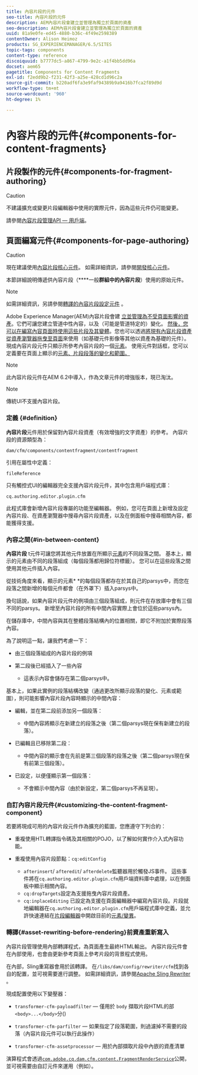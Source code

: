 ```yaml
---
title: 內容片段的元件
seo-title: 內容片段的元件
description: AEM內容片段會建立並管理為獨立於頁面的資產
seo-description: AEM內容片段會建立並管理為獨立於頁面的資產
uuid: 81a9e0fe-ed45-4880-b36c-4f49e2598389
contentOwner: Alison Heimoz
products: SG_EXPERIENCEMANAGER/6.5/SITES
topic-tags: components
content-type: reference
discoiquuid: b7777dc5-a867-4799-9e2c-a1f4bb5dd96a
docset: aem65
pagetitle: Components for Content Fragments
exl-id: f2edd9b2-f231-42f3-a25e-428cd1d96c2a
source-git-commit: b220adf6fa3e9faf94389b9a9416b7fca2f89d9d
workflow-type: tm+mt
source-wordcount: '960'
ht-degree: 1%

---
```


# 內容片段的元件{#components-for-content-fragments}

## 片段製作的元件{#components-for-fragment-authoring}

>[!CAUTION]
>
>不建議擴充或變更片段編輯器中使用的實際元件，因為這些元件仍可能變更。

請參閱[內容片段管理API — 用戶端](/help/sites-developing/customizing-content-fragments.md#the-content-fragment-management-api-client-side)。

## 頁面編寫元件{#components-for-page-authoring}

>[!CAUTION]
>
>現在建議使用[內容片段核心元件](https://helpx.adobe.com/experience-manager/core-components/using/content-fragment-component.html)。 如需詳細資訊，請參閱[開發核心元件](https://helpx.adobe.com/experience-manager/core-components/using/developing.html)。
>
>本節詳細說明傳遞供內容片段（****&#x200B;一般&#x200B;**群組中的內容片段**）使用的原始元件。

>[!NOTE]
>
>如需詳細資訊，另請參閱[轉譯的內容片段設定元件](/help/sites-developing/content-fragments-config-components-rendering.md) 。

Adobe Experience Manager(AEM)內容片段會建 [立並管理為不受頁面影響的資產](/help/assets/content-fragments/content-fragments.md)。它們可讓您建立管道中性內容，以及（可能是管道特定的）變化。 [然後，您可以在編寫內容頁面時使用這些片段及其變體](/help/sites-authoring/content-fragments.md)。您也可以透過[將現有內容片段資產從資產瀏覽器拖曳至頁面](/help/sites-authoring/content-fragments.md#adding-a-content-fragment-to-your-page)來使用（如基礎元件影像等其他以資產為基礎的元件）。 現成內容片段元件只顯示所參考內容片段的一個[元素](/help/assets/content-fragments/content-fragments.md#constituent-parts-of-a-content-fragment)。 使用元件對話框，您可以定義要在頁面上顯示的[元素、片段段落的變化和範圍。](/help/assets/content-fragments/content-fragments.md#constituent-parts-of-a-content-fragment)

>[!NOTE]
>
>此內容片段元件在AEM 6.2中導入，作為文章元件的增強版本，現已淘汰。

>[!NOTE]
>
>傳統UI不支援內容片段。

### 定義 {#definition}

**內容片段**&#x200B;元件用於保留對內容片段資產（有效增強的文字資產）的參考。 內容片段的資源類型為：

`dam/cfm/components/contentfragment/contentfragment`

引用在屬性中定義：

`fileReference`

只有觸控式UI的編輯器完全支援內容片段元件，其中包含用戶端程式庫：

`cq.authoring.editor.plugin.cfm`

此程式庫會新增內容片段專屬的功能至編輯器。 例如，您可在頁面上新增及設定內容片段、在資產瀏覽器中搜尋內容片段資產，以及在側面板中搜尋相關內容，都能獲得支援。

### 內容之間{#in-between-content}

**內容片段** t元件可讓您將其他元件放置在所顯示[元素](/help/assets/content-fragments/content-fragments.md#constituent-parts-of-a-content-fragment)的不同段落之間。 基本上，顯示的元素由不同的段落組成（每個段落都用歸位符標籤）。 您可以在這些段落之間使用其他元件插入內容。

從技術角度來看，顯示的元素* *的每個段落都存在於其自己的parsys中，而您在段落之間新增的每個元件都會（在外罩下）插入parsys中。

換句話說，如果內容片段元件的例項由三個段落組成，則元件在存放庫中會有三個不同的parsys。 新增至內容片段的所有中間內容實際上會位於這些parsys內。

在儲存庫中，中間內容與其在整體段落結構內的位置相關，即它不附加於實際段落內容。

為了說明這一點，讓我們考慮一下：

* 由三個段落組成的內容片段的例項
* 第二段後已經插入了一些內容

   * 這表示內容會儲存在第二個parsys中。

基本上，如果此實例的段落結構改變（通過更改所顯示段落的變化、元素或範圍），則可能影響內容片段內容時顯示的中間內容：

* 編輯，並在第二段前添加另一個段落：

   * 中間內容將顯示在新建立的段落之後（第二個parsys現在保有新建立的段落）。

* 已編輯且已移除第二段：

   * 中間內容的顯示會在先前是第三個段落的段落之後（第二個parsys現在保有前第三個段落）。

* 已設定，以便僅顯示第一個段落：

   * 不會顯示中間內容（由於新設定，第二個parsys不再呈現）。

### 自訂內容片段元件{#customizing-the-content-fragment-component}

若要將現成可用的內容片段元件作為擴充的藍圖，您應遵守下列合約：

* 重複使用HTL轉譯指令碼及其相關的POJO，以了解如何實作介入式內容功能。
* 重複使用內容片段節點：`cq:editConfig`

   * `afterinsert`/ `afteredit`/ `afterdelete`監聽器用於觸發JS事件。 這些事件將在`cq.authoring.editor.plugin.cfm`用戶端資料庫中處理，以在側面板中顯示相關內容。
   * `cq:dropTargets`設定為支援拖曳內容片段資產。
   * `cq:inplaceEditing` 已設定為支援在頁面編輯器中編寫內容片段。片段就地編輯器在`cq.authoring.editor.plugin.cfm`用戶端程式庫中定義，並允許快速連結在[片段編輯器](/help/assets/content-fragments/content-fragments-variations.md)中開啟目前的[元素/變異](/help/assets/content-fragments/content-fragments.md#constituent-parts-of-a-content-fragment)。

### 轉譯{#asset-rewriting-before-rendering}前資產重新寫入

內容片段管理使用內部轉譯程式，為頁面產生最終HTML輸出。 內容片段元件會在內部使用，也會由更新參考頁面上參考片段的背景程式使用。

在內部，Sling重寫器會用於該轉譯。 在`/libs/dam/config/rewriter/cfm`找到各自的配置，並可視需要進行調整。 如需詳細資訊，請參閱[Apache Sling Rewriter](https://sling.apache.org/documentation/bundles/output-rewriting-pipelines-org-apache-sling-rewriter.html) 。

現成配置使用以下變壓器：

* `transformer-cfm-payloadfilter`  — 僅用於 `body` 擷取片段HTML的部 `<body>...</body>`分()

* `transformer-cfm-parfilter`  — 如果指定了段落範圍，則過濾掉不需要的段落（內容片段元件可以執行此操作）
* `transformer-cfm-assetprocessor`  — 用於內部擷取片段中內嵌的資產清單

演算程式會透過[`com.adobe.cq.dam.cfm.content.FragmentRenderService`](https://helpx.adobe.com/experience-manager/6-5/sites/developing/using/reference-materials/javadoc/com/adobe/cq/dam/cfm/ContentFragment.html)公開，並可視需要由自訂元件來運用（例如）。
